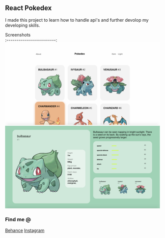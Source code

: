 
## React Pokedex

I made this project to learn how to handle api's and further devolop my developing skills.


Screenshots               
:-------------------------:
![](https://github.com/Abdirahim-A/Pokedex/blob/master/images/poke2.png?raw=true)
![](https://github.com/Abdirahim-A/Pokedex/blob/master/images/poke1.png?raw=true)


### Find me @
[Behance](https://www.behance.net/abdigb510)
[Instagram](https://www.instagram.com/last_abdi/)
